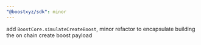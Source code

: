 ```yaml
---
"@boostxyz/sdk": minor
---
```


add `BoostCore.simulateCreateBoost`, minor refactor to encapsulate building the on chain create boost payload

